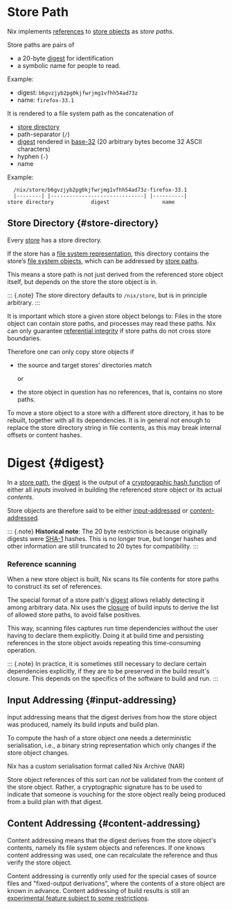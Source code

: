 # Store Path

Nix implements [references](store.md#reference) to [store objects](store.md#store-object) as *store paths*.

Store paths are pairs of

- a 20-byte [digest](#digest) for identification
- a symbolic name for people to read.

Example:

- digest: `b6gvzjyb2pg0kjfwrjmg1vfhh54ad73z`
- name:   `firefox-33.1`

It is rendered to a file system path as the concatenation of

  - [store directory](#store-directory)
  - path-separator (`/`)
  - [digest](#digest) rendered in [base-32](https://en.m.wikipedia.org/wiki/Base32) (20 arbitrary bytes become 32 ASCII characters)
  - hyphen (`-`)
  - name

Example:

      /nix/store/b6gvzjyb2pg0kjfwrjmg1vfhh54ad73z-firefox-33.1
      |--------| |------------------------------| |----------|
    store directory            digest                 name

## Store Directory {#store-directory}

Every [store](./store.md) has a store directory.

If the store has a [file system representation](./store.md#files-and-processes), this directory contains the store’s [file system objects](#file-system-object), which can be addressed by [store paths](#store-path).

This means a store path is not just derived from the referenced store object itself, but depends on the store the store object is in.

::: {.note}
The store directory defaults to `/nix/store`, but is in principle arbitrary.
:::

It is important which store a given store object belongs to:
Files in the store object can contain store paths, and processes may read these paths.
Nix can only guarantee [referential integrity](store.md#closure) if store paths do not cross store boundaries.

Therefore one can only copy store objects if

- the source and target stores' directories match

  or

- the store object in question has no references, that is, contains no store paths.

To move a store object to a store with a different store directory, it has to be rebuilt, together with all its dependencies.
It is in general not enough to replace the store directory string in file contents, as this may break internal offsets or content hashes.

# Digest {#digest}

In a [store path](#store-path), the [digest][digest] is the output of a [cryptographic hash function][hash] of either all *inputs* involved in building the referenced store object or its actual *contents*.

Store objects are therefore said to be either [input-addressed](#input-addressing) or [content-addressed](#content-addressing).

::: {.note}
**Historical note**: The 20 byte restriction is because originally digests were [SHA-1][sha-1] hashes.
This is no longer true, but longer hashes and other information are still truncated to 20 bytes for compatibility.
:::

[digest]: https://en.m.wiktionary.org/wiki/digest#Noun
[hash]: https://en.m.wikipedia.org/wiki/Cryptographic_hash_function
[sha-1]: https://en.m.wikipedia.org/wiki/SHA-1

### Reference scanning

When a new store object is built, Nix scans its file contents for store paths to construct its set of references.

The special format of a store path's [digest](#digest) allows reliably detecting it among arbitrary data.
Nix uses the [closure](store.md#closure) of build inputs to derive the list of allowed store paths, to avoid false positives.

This way, scanning files captures run time dependencies without the user having to declare them explicitly.
Doing it at build time and persisting references in the store object avoids repeating this time-consuming operation.

::: {.note}
In practice, it is sometimes still necessary to declare certain dependencies explicitly, if they are to be preserved in the build result's closure.
This depends on the specifics of the software to build and run.
:::

## Input Addressing {#input-addressing}

Input addressing means that the digest derives from how the store object was produced, namely its build inputs and build plan.

To compute the hash of a store object one needs a deterministic serialisation, i.e., a binary string representation which only changes if the store object changes.

Nix has a custom serialisation format called Nix Archive (NAR)

Store object references of this sort can *not* be validated from the content of the store object.
Rather, a cryptographic signature has to be used to indicate that someone is vouching for the store object really being produced from a build plan with that digest.

## Content Addressing {#content-addressing}

Content addressing means that the digest derives from the store object's contents, namely its file system objects and references.
If one knows content addressing was used, one can recalculate the reference and thus verify the store object.

Content addressing is currently only used for the special cases of source files and "fixed-output derivations", where the contents of a store object are known in advance.
Content addressing of build results is still an [experimental feature subject to some restrictions](https://github.com/tweag/rfcs/blob/cas-rfc/rfcs/0062-content-addressed-paths.md).

